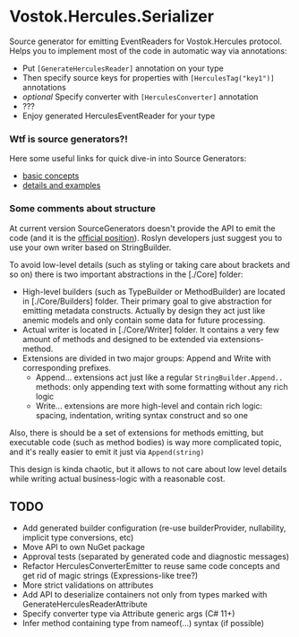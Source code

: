 # Vostok.Hercules.Serializer

Source generator for emitting EventReaders for Vostok.Hercules protocol. 
Helps you to implement most of the code in automatic way via annotations:
- Put `[GenerateHerculesReader]` annotation on your type
- Then specify source keys for properties with `[HerculesTag("key1")]` annotations
- _optional_ Specify converter with `[HerculesConverter]` annotation
- ???
- Enjoy generated HerculesEventReader for your type

### Wtf is source generators?!

Here some useful links for quick dive-in into Source Generators:
- [basic concepts](https://github.com/dotnet/roslyn/blob/main/docs/features/incremental-generators.md)
- [details and examples](https://github.com/dotnet/roslyn/blob/main/docs/features/incremental-generators.cookbook.md)

### Some comments about structure

At current version SourceGenerators doesn't provide the API to emit the code 
(and it is the [official position](https://github.com/dotnet/roslyn/blob/main/docs/features/incremental-generators.cookbook.md#use-an-indented-text-writer-not-syntaxnodes-for-generation)). 
Roslyn developers just suggest you to use your own writer based on StringBuilder.

To avoid low-level details (such as styling or taking care about brackets and so on) there is two important abstractions in the [./Core] folder:
- High-level builders (such as TypeBuilder or MethodBuilder) are located in [./Core/Builders] folder. 
  Their primary goal to give abstraction for emitting metadata constructs. 
  Actually by design they act just like anemic models and only contain some data for future processing.
- Actual writer is located in [./Core/Writer] folder. It contains a very few amount of methods and designed to be extended via extensions-method.
- Extensions are divided in two major groups: Append and Write with corresponding prefixes. 
  - Append... extensions act just like a regular `StringBuilder.Append..` methods: only appending text with some formatting without any rich logic
  - Write... extensions are more high-level and contain rich logic: spacing, indentation, writing syntax construct and so one

Also, there is should be a set of extensions for methods emitting, 
but executable code (such as method bodies) is way more complicated topic, 
and it's really easier to emit it just via `Append(string)`

This design is kinda chaotic, but it allows to not care about low level details while writing actual business-logic with a reasonable cost.


## TODO

- Add generated builder configuration (re-use builderProvider, nullability, implicit type conversions, etc)
- Move API to own NuGet package
- Approval tests (separated by generated code and diagnostic messages)
- Refactor HerculesConverterEmitter to reuse same code concepts and get rid of magic strings (Expressions-like tree?)
- More strict validations on attributes
- Add API to deserialize containers not only from types marked with GenerateHerculesReaderAttribute
- Specify converter type via Attribute generic args (C# 11+)
- Infer method containing type from nameof(...) syntax (if possible)